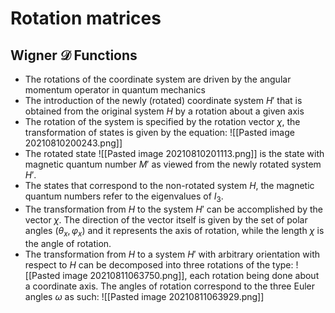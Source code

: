 # Rotation matrices

## Wigner $\mathcal{D}$ Functions

- The rotations of the coordinate system are driven by the angular momentum operator in quantum mechanics
- The introduction of the newly (rotated) coordinate system $H'$ that is obtained from the original system $H$ by a rotation about a given axis
- The rotation of the system is specified by the rotation vector $\chi$, the transformation of states is given by the equation: ![[Pasted image 20210810200243.png]]
- The rotated state ![[Pasted image 20210810201113.png]] is the state with magnetic quantum number $M'$ as viewed from the newly rotated system $H'$.
- The states that correspond to the non-rotated system $H$, the magnetic quantum numbers refer to the eigenvalues of $I_3$.
- The transformation from $H$ to the system $H'$ can be accomplished by the vector $\chi$. The direction of the vector itself is given by the set of polar angles $(\theta_x,\varphi_x)$ and it represents the axis of rotation, while the length $\chi$ is the angle of rotation.
- The transformation from $H$ to a system $H'$ with arbitrary orientation with respect to $H$ can be decomposed into three rotations of the type: ![[Pasted image 20210811063750.png]], each rotation being done about a coordinate axis. The angles of rotation correspond to the three Euler angles $\omega$ as such: ![[Pasted image 20210811063929.png]]